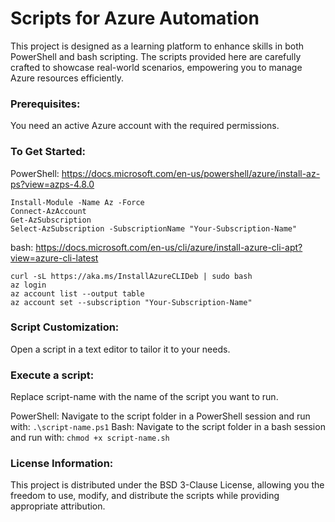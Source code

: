 # Scripts for Azure Automation
This project is designed as a learning platform to enhance skills in both PowerShell and bash scripting. The scripts provided here are carefully crafted to showcase real-world scenarios, empowering you to manage Azure resources efficiently.

### Prerequisites:
You need an active Azure account with the required permissions.

### To Get Started:
PowerShell: https://docs.microsoft.com/en-us/powershell/azure/install-az-ps?view=azps-4.8.0
```
Install-Module -Name Az -Force
Connect-AzAccount
Get-AzSubscription
Select-AzSubscription -SubscriptionName "Your-Subscription-Name"
```
bash: https://docs.microsoft.com/en-us/cli/azure/install-azure-cli-apt?view=azure-cli-latest
```
curl -sL https://aka.ms/InstallAzureCLIDeb | sudo bash
az login
az account list --output table
az account set --subscription "Your-Subscription-Name"
```


### Script Customization:
Open a script in a text editor to tailor it to your needs.

### Execute a script:
Replace script-name with the name of the script you want to run.

PowerShell:
Navigate to the script folder in a PowerShell session and run with:
`
.\script-name.ps1
`
Bash:
Navigate to the script folder in a bash session and run with:
`
chmod +x script-name.sh
`

### License Information:
This project is distributed under the BSD 3-Clause License, allowing you the freedom to use, modify, and distribute the scripts while providing appropriate attribution.

